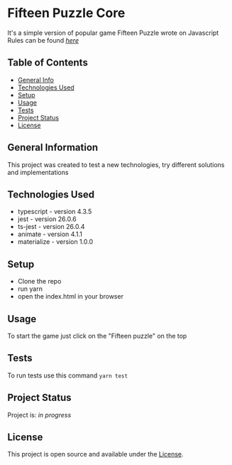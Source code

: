 # Fifteen Puzzle Core
It's a simple version of popular game Fifteen Puzzle wrote on Javascript
Rules can be found [_here_](https://en.wikipedia.org/wiki/15_puzzle)


## Table of Contents
* [General Info](#general-information)
* [Technologies Used](#technologies-used)
* [Setup](#setup)
* [Usage](#usage)
* [Tests](#tests)
* [Project Status](#project-status)
* [License](#license)


## General Information
This project was created to test a new technologies, try different solutions and implementations


## Technologies Used
- typescript - version 4.3.5
- jest - version 26.0.6
- ts-jest - version 26.0.4
- animate - version 4.1.1
- materialize - version 1.0.0


## Setup
- Clone the repo
- run yarn
- open the index.html in your browser


## Usage
To start the game just click on the "Fifteen puzzle" on the top


## Tests
To run tests use this command ```yarn test```

## Project Status
Project is: _in progress_


## License
This project is open source and available under the [License](https://github.com/DevilRep/fifteen-puzzle/blob/main/LICENSE).
